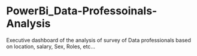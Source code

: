 # PowerBi_Data-Professoinals-Analysis

Executive dashboard of the analysis of survey of Data professionals based on location, salary, Sex, Roles, etc...
